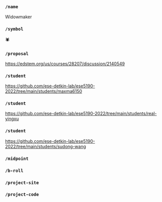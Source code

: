 ### `/name`
Widowmaker
### `/symbol`
🕷️
### `/proposal`
https://edstem.org/us/courses/28207/discussion/2140549
### `/student`
https://github.com/ese-detkin-lab/ese5190-2022/tree/main/students/maxma6150
### `/student`
https://github.com/ese-detkin-lab/ese5190-2022/tree/main/students/real-yingxu
### `/student`
https://github.com/ese-detkin-lab/ese5190-2022/tree/main/students/sudong-wang
### `/midpoint`
### `/b-roll`
### `/project-site`
### `/project-code`
